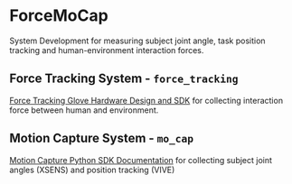 # ForceMoCap
System Development for measuring subject joint angle, task position tracking and human-environment interaction forces.

## Force Tracking System - `force_tracking`
[Force Tracking Glove Hardware Design and SDK](https://github.com/UniMelbHumanRoboticsLab/ForceMoCap/tree/main/force_tracking) for collecting interaction force between human and environment.

## Motion Capture System - `mo_cap`

[Motion Capture Python SDK Documentation](https://github.com/UniMelbHumanRoboticsLab/ForceMoCap/tree/main/mo_cap) for collecting subject joint angles (XSENS) and position tracking (VIVE)


